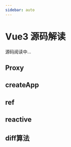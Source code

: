 ```yaml
---
sidebar: auto
---
```


# Vue3 源码解读

源码阅读中...

## Proxy

## createApp

## ref

## reactive

## diff算法